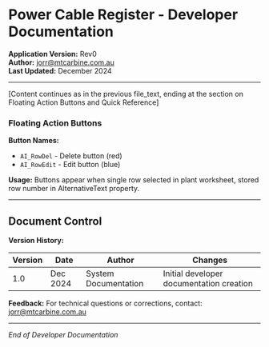 # Power Cable Register - Developer Documentation

**Application Version:** Rev0  
**Author:** jorr@mtcarbine.com.au  
**Last Updated:** December 2024  

---

[Content continues as in the previous file_text, ending at the section on Floating Action Buttons and Quick Reference]

### Floating Action Buttons

**Button Names:**
- `AI_RowDel` - Delete button (red)
- `AI_RowEdit` - Edit button (blue)

**Usage:**
Buttons appear when single row selected in plant worksheet, stored row number in AlternativeText property.

---

## Document Control

**Version History:**

| Version | Date | Author | Changes |
|---------|------|--------|---------|
| 1.0 | Dec 2024 | System Documentation | Initial developer documentation creation |

**Feedback:**
For technical questions or corrections, contact: jorr@mtcarbine.com.au

---

*End of Developer Documentation*
